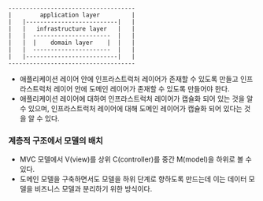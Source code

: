 

```
------------------------------------
|        application layer         |
|   |--------------------------|   |
|   |   infrastructure layer   |   |
|   |  ----------------------  |   |
|   |  |    domain layer    |  |   |
|   |  ----------------------  |   |
|   |--------------------------|   |
------------------------------------
```
- 애플리케이션 레이어 안에 인프라스트럭처 레이어가 존재할 수 있도록 만들고 인프라스트럭처 레이어 안에 도메인 레이어가 존재할 수 있도록 만들어야 한다.
- 애플리케이션 레이어에 대하여 인프라스트럭처 레이어가 캡슐화 되어 있는 것을 알 수 있으며, 인프라스트럭처 레이어에 대해 도메인 레이어가 캡슐화 되어 있다는 것을 알 수 있다.


### 계층적 구조에서 모델의 배치
- MVC 모델에서 V(view)를 상위 C(controller)를 중간 M(model)을 하위로 볼 수 있다.
- 도메인 모델을 구축하면서도 모델을 하위 단계로 향하도록 만드는데 이는 데이터 모델을 비즈니스 모델과 분리하기 위한 방식이다.

